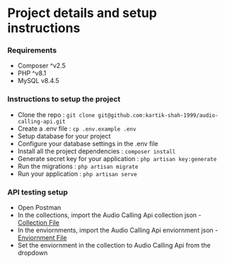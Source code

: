<h1>Project details and setup instructions</h1>

<h3>Requirements</h3>
<ul>
<li>Composer ^v2.5</li>
<li>PHP ^v8.1</li>
<li>MySQL v8.4.5</li> 
</ul>

<h3>Instructions to setup the project</h3>
<ul>
<li>Clone the repo : <code>git clone git@github.com:kartik-shah-1999/audio-calling-api.git</code></li>
<li>Create a .env file : <code>cp .env.example .env</code></li>
<li>Setup database for your project</li>
<li>Configure your database settings in the .env file</li>
<li>Install all the project dependencies : <code>composer install</code></li>
<li>Generate secret key for your application : <code>php artisan key:generate</code></li>
<li>Run the migrations : <code>php artisan migrate</code></li>
<li>Run your application : <code>php artisan serve</code></li>
</ul>

<h3>API testing setup</h3>
<ul>
<li>Open Postman</li>
<li>In the collections, import the Audio Calling Api collection json - <a href="https://drive.google.com/file/d/1_c7WlRNiGzm-oeNo02rLLGiR9koz-6GE/view?usp=drive_link" target="_blank">Collection File</a></li>
<li>In the enviornments, import the Audio Calling Api enviornment json - <a href="https://drive.google.com/file/d/10pNFNCunXRL0dzH5yYI8Gci49_kDngJt/view?usp=drive_link" target="_blank">Enviornment File</a></li>
<li>Set the enviornment in the collection to Audio Calling Api from the dropdown</li>
</ul>